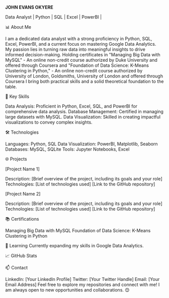 **JOHN EVANS OKYERE**

Data Analyst | Python | SQL | Excel | PowerBI | 

📊 About Me

I am a dedicated data analyst with a strong proficiency in Python, SQL, Excel, PowerBI, and a current focus on mastering Google Data Analytics. My passion lies in turning raw data into meaningful insights to drive informed decision-making. Holding certificates in "Managing Big Data with MySQL" - An online non-credit course authorized by Duke University and offered 
through Coursera and "Foundation of Data Science: K-Means Clustering in Python," - An online non-credit course authorized by University of London, 
Goldsmiths, University of London and offered through Coursera I bring both practical skills and a solid theoretical foundation to the table.

🚀 Key Skills

Data Analysis: Proficient in Python, Excel, SQL, and PowerBI for comprehensive data analysis.
Database Management: Certified in managing large datasets with MySQL.
Data Visualization: Skilled in creating impactful visualizations to convey complex insights.

🛠️ Technologies

Languages: Python, SQL
Data Visualization: PowerBI, Matplotlib, Seaborn
Databases: MySQL, SQLite
Tools: Jupyter Notebooks, Excel

🌐 Projects

[Project Name 1]

Description: [Brief overview of the project, including its goals and your role]
Technologies: [List of technologies used]
[Link to the GitHub repository]

[Project Name 2]

Description: [Brief overview of the project, including its goals and your role]
Technologies: [List of technologies used]
[Link to the GitHub repository]

📚 Certifications

Managing Big Data with MySQL
Foundation of Data Science: K-Means Clustering in Python

🌱 Learning
Currently expanding my skills in Google Data Analytics.

📈 GitHub Stats

📫 Contact

LinkedIn: [Your LinkedIn Profile]
Twitter: [Your Twitter Handle]
Email: [Your Email Address]
Feel free to explore my repositories and connect with me! I am always open to new opportunities and collaborations. 😊

